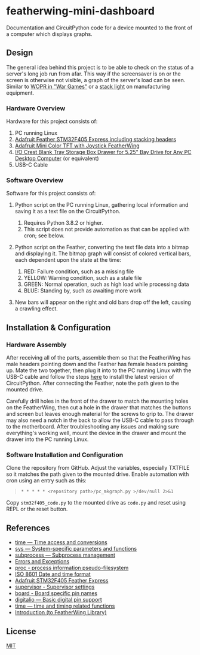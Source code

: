 # featherwing-mini-dashboard

Documentation and CircuitPython code for a device mounted to the front of a computer which displays graphs.

## Design

The general idea behind this project is to be able to check on the status of a server's long job run from afar.  This way if the screensaver is on or the screen is otherwise not visible, a graph of the server's load can be seen.  Similar to [WOPR in "War Games"](https://www.youtube.com/watch?v=_aUHQKneAdw) or a [stack light](https://en.wikipedia.org/wiki/Stack_light) on manufacturing equipment.

### Hardware Overview

Hardware for this project consists of:

1. PC running Linux
1. [Adafruit Feather STM32F405 Express including stacking headers](https://www.adafruit.com/product/4382)
1. [Adafruit Mini Color TFT with Joystick FeatherWing](https://www.adafruit.com/product/3321)
1. [I/O Crest Blank Tray Storage Box Drawer for 5.25" Bay Drive for Any PC Desktop Computer](https://amzn.com/B01LY3YDLN) (or equivalent)
1. USB-C Cable

### Software Overview

Software for this project consists of:

1. Python script on the PC running Linux, gathering local information and saving it as a text file on the CircuitPython.
    1. Requires Python 3.8.2 or higher.
    1. This script does not provide automation as that can be applied with cron; see below.

1. Python script on the Feather, converting the text file data into a bitmap and displaying it. The bitmap graph will consist of colored vertical bars, each dependent upon the state at the time:
    1. RED: Failure condition, such as a missing file
    1. YELLOW: Warning condition, such as a stale file
    1. GREEN: Normal operation, such as high load while processing data
    1. BLUE: Standing by, such as awaiting more work
1. New bars will appear on the right and old bars drop off the left, causing a crawling effect.

## Installation & Configuration

### Hardware Assembly

After receiving all of the parts, assemble them so that the FeatherWing has male headers pointing down and the Feather has female headers pointing up.  Mate the two together, then plug it into to the PC running Linux with the USB-C cable and follow the steps [here](https://learn.adafruit.com/welcome-to-circuitpython/installing-circuitpython) to install the latest version of CircuitPython.  After connecting the Feather, note the path given to the mounted drive.

Carefully drill holes in the front of the drawer to match the mounting holes on the FeatherWing, then cut a hole in the drawer that matches the buttons and screen but leaves enough material for the screws to grip to.  The drawer may also need a notch in the back to allow the USB-C cable to pass through to the motherboard.  After troubleshooting any issues and making sure everything's working well, mount the device in the drawer and mount the drawer into the PC running Linux.

### Software Installation and Configuration

Clone the repository from GitHub.  Adjust the variables, especially TXTFILE so it matches the path given to the mounted drive.  Enable automation with cron using an entry such as this:
> `* * * * * <repository path>/pc_mkgraph.py >/dev/null 2>&1`

Copy `stm32f405_code.py` to the mounted drive as `code.py` and reset using REPL or the reset button.

## References

* [time — Time access and conversions](https://docs.python.org/3/library/time.html)
* [sys — System-specific parameters and functions](https://docs.python.org/3/library/sys.html)
* [subprocess — Subprocess management](https://docs.python.org/3/library/subprocess.html)
* [Errors and Exceptions](https://docs.python.org/3/tutorial/errors.html)
* [proc - process information pseudo-filesystem](http://man7.org/linux/man-pages/man5/proc.5.html)
* [ISO 8601 Date and time format](https://www.iso.org/iso-8601-date-and-time-format.html)
* [Adafruit STM32F405 Feather Express](https://learn.adafruit.com/adafruit-stm32f405-feather-express/overview)
* [supervisor - Supervisor settings](https://circuitpython.readthedocs.io/en/latest/shared-bindings/supervisor/__init__.html)
* [board - Board specific pin names](https://circuitpython.readthedocs.io/en/latest/shared-bindings/board/__init__.html)
* [digitalio — Basic digital pin support](https://circuitpython.readthedocs.io/en/latest/shared-bindings/digitalio/__init__.html)
* [time — time and timing related functions](https://circuitpython.readthedocs.io/en/latest/shared-bindings/time/__init__.html)
* [Introduction (to FeatherWing Library)](https://circuitpython.readthedocs.io/projects/featherwing/en/latest/index.html)

## License

[MIT](https://raw.githubusercontent.com/kso512/featherwing-mini-dashboard/master/LICENSE)
